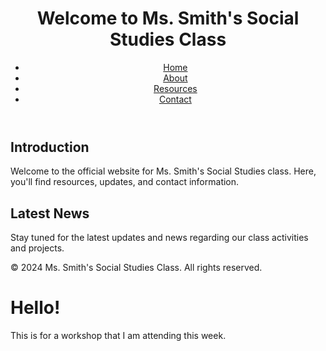 <!DOCTYPE html>
<html lang="en">
<body>
    <header>
        <h1>Welcome to  Ms. Smith's Social Studies Class</h1>
        <nav>
            <ul>
                <li><a href="index.html">Home</a></li>
                <li><a href="about.html">About</a></li>
                <li><a href="resources.html">Resources</a></li>
                <li><a href="contact.html">Contact</a></li>
            </ul>
        </nav>
    </header>
    <main>
        <section>
            <h2>Introduction</h2>
            <p>Welcome to the official website for  Ms. Smith's Social Studies class. Here, you'll find resources, updates, and contact information.</p>
        </section>
        <section>
            <h2>Latest News</h2>
            <p>Stay tuned for the latest updates and news regarding our class activities and projects.</p>
        </section>
    </main>
    <footer>
        <p>&copy; 2024  Ms. Smith's Social Studies Class. All rights reserved.</p>
    </footer>
</body>
</html>
<body>
    <div class="container">
        <h1>Hello!</h1>
        <p>This is for a workshop that I am attending this week.</p>
    </div>
</body>
</html>
